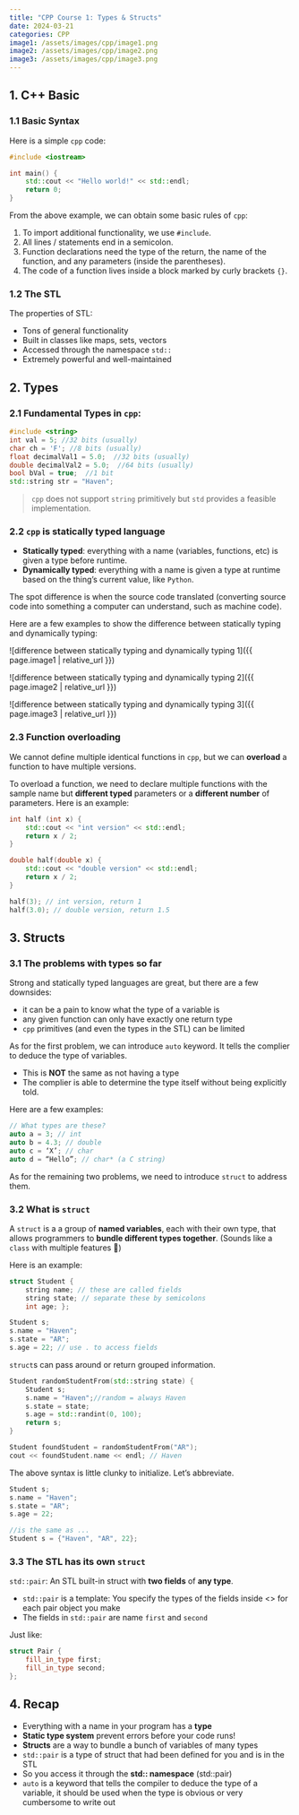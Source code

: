 ```yaml
---
title: "CPP Course 1: Types & Structs"
date: 2024-03-21
categories: CPP
image1: /assets/images/cpp/image1.png
image2: /assets/images/cpp/image2.png
image3: /assets/images/cpp/image3.png
---
```


## 1. C++ Basic

### 1.1 Basic Syntax

Here is a simple `cpp` code:

```c++
#include <iostream>

int main() {
    std::cout << "Hello world!" << std::endl;
    return 0;
}
```

From the above example, we can obtain some basic rules of `cpp`:

1. To import additional functionality, we use `#include`.
2. All lines / statements end in a semicolon.
3. Function declarations need the type of the return, the name of the function, and any parameters (inside the parentheses).
4. The code of a function lives inside a block marked by curly brackets `{}`.

### 1.2 The STL

 The properties of STL:

- Tons of general functionality
- Built in classes like maps, sets, vectors
- Accessed through the namespace `std::`
- Extremely powerful and well-maintained

## 2. Types

### 2.1 Fundamental Types in `cpp`:

```c++
#include <string> 
int val = 5; //32 bits (usually) 
char ch = 'F'; //8 bits (usually) 
float decimalVal1 = 5.0;  //32 bits (usually) 
double decimalVal2 = 5.0;  //64 bits (usually) 
bool bVal = true;  //1 bit 
std::string str = "Haven";
```

> `cpp` does not support `string` primitively but `std` provides a feasible implementation.

### 2.2 `cpp` is statically typed language

- **Statically typed**: everything with a name (variables, functions, etc) is given a type before runtime.
- **Dynamically typed**: everything with a name is given a type at runtime based on the thing’s current value, like `Python`.

The spot difference is when the source code translated (converting source code into something a computer can understand, such as machine code).

Here are a few examples to show the difference between statically typing and dynamically typing:

![difference between statically typing and dynamically typing 1]({{ page.image1 | relative_url }})

![difference between statically typing and dynamically typing 2]({{ page.image2 | relative_url }})

![difference between statically typing and dynamically typing 3]({{ page.image3 | relative_url }})

### 2.3 Function overloading

We cannot define multiple identical functions in `cpp`, but we can **overload** a function to have multiple versions.

To overload a function, we need to declare multiple functions with the sample name but **different typed** parameters or a **different number** of parameters. Here is an example:

```c++
int half (int x) {
    std::cout << "int version" << std::endl;
    return x / 2;
}

double half(double x) {
    std::cout << "double version" << std::endl;
    return x / 2;
}

half(3); // int version, return 1
half(3.0); // double version, return 1.5
```

## 3. Structs

### 3.1 The problems with types so far

Strong and statically typed languages are great, but there are a few downsides:

- it can be a pain to know what the type of a variable is
- any given function can only have exactly one return type
- `cpp` primitives (and even the types in the STL) can be limited

As for the first problem, we can introduce `auto` keyword. It tells the complier to deduce the type of variables.

- This is **NOT** the same as not having a type
- The complier is able to determine the type itself without being explicitly told.

Here are a few examples:

```c++
// What types are these? 
auto a = 3; // int 
auto b = 4.3; // double 
auto c = ‘X’; // char 
auto d = “Hello”; // char* (a C string)
```

As for the remaining two problems, we need to introduce `struct` to address them.

### 3.2 What is `struct`

A `struct` is a a group of **named variables**, each with their own type, that allows programmers to **bundle different types together**. (Sounds like a `class` with multiple features 🤔)

Here is an example:

```c++
struct Student { 
    string name; // these are called fields 
    string state; // separate these by semicolons 
    int age; }; 

Student s; 
s.name = "Haven"; 
s.state = "AR"; 
s.age = 22; // use . to access fields
```

`struct`s can pass around or return grouped information.

```c++ 
Student randomStudentFrom(std::string state) { 
    Student s; 
    s.name = "Haven";//random = always Haven 
    s.state = state; 
    s.age = std::randint(0, 100); 
    return s; 
} 

Student foundStudent = randomStudentFrom("AR"); 
cout << foundStudent.name << endl; // Haven
```

The above syntax is little clunky to initialize. Let’s abbreviate.

```cpp
Student s; 
s.name = "Haven";  
s.state = "AR"; 
s.age = 22;  

//is the same as ... 
Student s = {"Haven", "AR", 22};
```

### 3.3 The STL has its own `struct`

`std::pair`: An STL built-in struct with **two fields** of **any type**.

- `std::pair` is a template: You specify the types of the fields inside <> for each pair object you make 
- The fields in `std::pair` are name `first` and `second`

Just like:

```cpp
struct Pair { 
    fill_in_type first; 
    fill_in_type second; 
};
```

## 4. Recap

- Everything with a name in your program has a **type**
- **Static type system** prevent errors before your code runs!
- **Structs** are a way to bundle a bunch of variables of many types
- `std::pair` is a type of struct that had been defined for you and is in the STL
- So you access it through the **std:: namespace** (std::pair)
- `auto` is a keyword that tells the compiler to deduce the type of a variable, it should be used when the type is obvious or very cumbersome to write out
